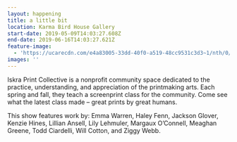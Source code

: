```yaml
---
layout: happening
title: a little bit
location: Karma Bird House Gallery
start-date: 2019-05-09T14:03:27.608Z
end-date: 2019-06-16T14:03:27.621Z
feature-image:
  - 'https://ucarecdn.com/e4a83005-33dd-40f0-a519-48cc9531c3d3~1/nth/0/'
images: ''
---
```

Iskra Print Collective is a nonprofit community space dedicated to the practice, understanding, and appreciation of the printmaking arts. Each spring and fall, they teach a screenprint class for the community. Come see what the latest class made – great prints by great humans.

This show features work by: Emma Warren, Haley Fenn, Jackson Glover, Kenzie Hines, Lillian Ansell, Lily Lehmuler, Margaux O’Connell, Meaghan Greene, Todd Ciardelli, Will Cotton, and Ziggy Webb.
